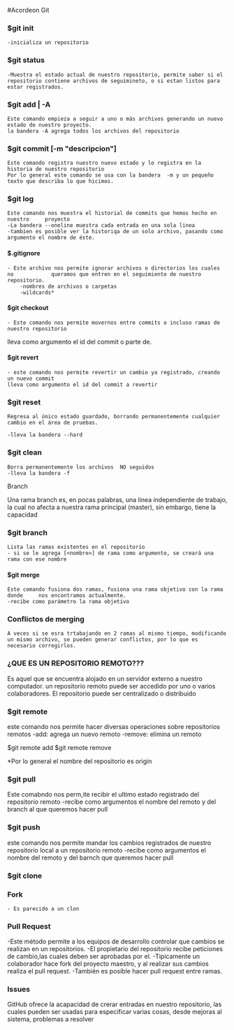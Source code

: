 
#Acordeon Git
### $git init
    -inicializa un repositorio
### $git status
    -Muestra el estado actual de nuestro repositorio, permite saber si el repositorio contiene archivos de seguimineto, o si estan listos para estar registrados.
### $git add <archivo> | -A
    Este comando empieza a seguir a uno o más archivos generando un nuevo estado de nuestro proyecto.
    la bandera -A agrega todos los archivos del repositorio
### $git commit [-m "descripcion"]
    Este comando registra nuestro nuevo estado y lo registra en la historia de nuestro repositorio
    Por lo general este comando se usa con la bandera  -m y un pequeño texto que describa lo que hicimos.
    
### $git log
    Este comando nos muestra el historial de commits que hemos hecho en nuestro     proyecto 
    -La bandera --oneline muestra cada entrada en una sola linea
    -tambien es posible ver la historiqa de un solo archivo, pasando como           argumento el nombre de éste.
    
#### $.gitignore
    
    - Este archivo nos permite ignorar archivos o directorios los cuales no            queramos que entren en el seguimiento de nuestro repositorio.
        -nombres de archivos o carpetas
        -wildcards*
#### $git checkout

    - Este comando nos permite movernos entre commits o incluso ramas de nuestro repositorio

lleva como argumento el  id del commit o parte de.
#### $git revert

    - este comando nos permite revertir un cambio ya registrado, creando un nuevo commit
    lleva como argumento el id del commit a revertir
### $git reset

    Regresa al único estado guardado, borrando permanentemente cualquier cambio en el área de pruebas.
    
    -lleva la bandera --hard
### $git clean
    Borra permanentemente los archivos  NO seguidos
    -lleva la bandera -f
 
Branch

Una rama branch es, en pocas palabras, una linea independiente de trabajo, la cual no afecta a nuestra rama principal (master), sin embargo, tiene la capacidad

### $git branch
    Lista las ramas existentes en el repositorio
    - si se le agrega [<nombre>] de rama como argumento, se creará una rama con ese nombre
    
#### $git merge
    Este comando fusiona dos ramas, fusiona una rama objetivo con la rama donde     nos encontramos actualmente.
    -recibe como parámetro la rama objetivo
    
### Conflictos de merging
    A veces si se esra trtabajando en 2 ramas al mismo tiempo, modificando un mismo archivo, se pueden generar conflictos, por lo que es necesario corregirlos.

### ¿QUE ES UN REPOSITORIO REMOTO???

Es aquel que se encuentra alojado en un servidor externo a nuestro computador.
un repositorio remoto puede ser accedido por uno o varios colaboradores. El repositorio puede ser centralizado o distribuido

### $git remote
este comando nos permite hacer diversas operaciones sobre repositorios remotos
-add: agrega un nuevo remoto
-remove: elimina un remoto

 $git remote add <nombre> <url>
 $git remote remove <nombre>
 
 *Por lo general el nombre del repositorio es origin

### $git pull
Este comabndo nos perm,ite recibir el ultimo estado registrado
del repositorio remoto
-recibe como argumentos el nombre del remoto y del branch al que queremos hacer pull

### $git push

este comando nos permite mandar los cambios registrados de nuestro repositorio local a un repositorio remoto
-recibe como argumentos el nombre del remoto y del barnch que queremos hacer pull

### $git clone <nombre repositorio a clonar>

### Fork 
    - Es parecido a un clon

### Pull Request
-Este método permite a los equipos de desarrollo controlar que cambios se realizan en un repositorios.
-El propietario del repositorio recibe peticiones de cambio,las cuales deben ser aprobadas por el.
-Tipicamente un colaborador hace fork del proyecto maestro, y al realizar sus cambios realiza el pull request.
-También es posible hacer pull request entre ramas.

### Issues

GitHub ofrece la acapacidad de crerar entradas en nuestro repositorio, las cuales pueden ser usadas para especificar varias cosas, desde mejoras al sistema, problemas a resolver
    
    
    
    
    
    
    
    
    
    
    

